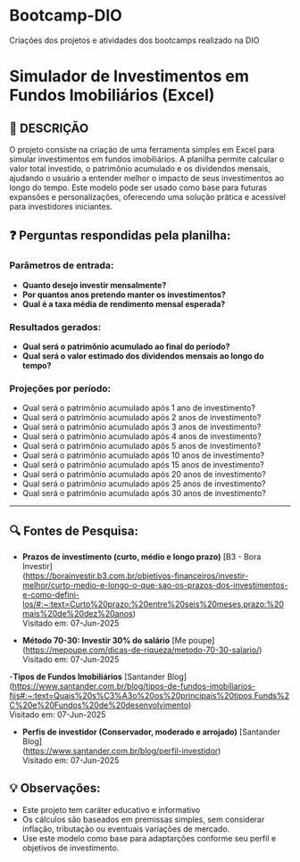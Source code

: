 # Bootcamp-DIO
Criações dos projetos e atividades dos bootcamps realizado na DIO

# Simulador de Investimentos em Fundos Imobiliários (Excel)

## 📌 DESCRIÇÃO

O projeto consiste na criação de uma ferramenta simples em Excel para simular investimentos em fundos imobiliários. A planilha permite calcular o valor total investido, o patrimônio acumulado e os dividendos mensais, ajudando o usuário a entender melhor o impacto de seus investimentos ao longo do tempo. Este modelo pode ser usado como base para futuras expansões e personalizações, oferecendo uma solução prática e acessível para investidores iniciantes.

## ❓ Perguntas respondidas pela planilha:

### Parâmetros de entrada:
- **Quanto desejo investir mensalmente?**
- **Por quantos anos pretendo manter os investimentos?**
- **Qual é a taxa média de rendimento mensal esperada?**

### Resultados gerados:
- **Qual será o patrimônio acumulado ao final do período?**
- **Qual será o valor estimado dos dividendos mensais ao longo do tempo?**

### Projeções por período:
- Qual será o patrimônio acumulado após 1 ano de investimento?
- Qual será o patrimônio acumulado após 2 anos de investimento?
- Qual será o patrimônio acumulado após 3 anos de investimento?
- Qual será o patrimônio acumulado após 4 anos de investimento?
- Qual será o patrimônio acumulado após 5 anos de investimento?
- Qual será o patrimônio acumulado após 10 anos de investimento?
- Qual será o patrimônio acumulado após 15 anos de investimento?
- Qual será o patrimônio acumulado após 20 anos de investimento?
- Qual será o patrimônio acumulado após 25 anos de investimento?
- Qual será o patrimônio acumulado após 30 anos de investimento?

---

## 🔍 Fontes de Pesquisa:

- **Prazos de investimento (curto, médio e longo prazo)**
[B3 - Bora Investir]  
(https://borainvestir.b3.com.br/objetivos-financeiros/investir-melhor/curto-medio-e-longo-o-que-sao-os-prazos-dos-investimentos-e-como-defini-los/#:~:text=Curto%20prazo:%20entre%20seis%20meses,prazo:%20mais%20de%20dez%20anos)  
 Visitado em: 07-Jun-2025

- **Método 70-30: Investir 30% do salário**
[Me poupe]  
(https://mepoupe.com/dicas-de-riqueza/metodo-70-30-salario/)  
Visitado em: 07-Jun-2025

-**Tipos de Fundos Imobiliários**
[Santander Blog]  
(https://www.santander.com.br/blog/tipos-de-fundos-imobiliarios-fiis#:~:text=Quais%20s%C3%A3o%20os%20principais%20tipos,Funds%2C%20e%20Fundos%20de%20desenvolvimento)  
Visitado em: 07-Jun-2025

- **Perfis de investidor (Conservador, moderado e arrojado)**
[Santander Blog]  
(https://www.santander.com.br/blog/perfil-investidor)  
Visitado em: 07-Jun-2025


## 💡 Observações:
- Este projeto tem caráter educativo e informativo
- Os cálculos são baseados em premissas simples, sem considerar inflação, tributação ou eventuais variações de mercado.
- Use este modelo como base para adaptarções conforme seu perfil e objetivos de investimento.
